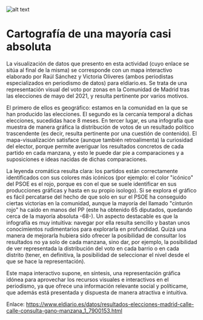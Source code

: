 ![alt text](https://github.com/raul4198/Periodismo-de-datos-21-22-apuntes-y-ejercicios-/blob/main/captura%20de%20pantalla%20eldiario.es.PNG)

# Cartografía de una mayoría casi absoluta

La visualización de datos que presento en esta actividad (cuyo enlace se sitúa al final de la misma) se corresponde con un mapa interactivo elaborado por Raúl Sánchez y Victoria Oliveres (ambos periodistas especializados en periodismo de datos) para eldiario.es. Se trata de una representación visual del voto por zonas en la Comunidad de Madrid tras las elecciones de mayo del 2021, y resulta pertinente por varios motivos.

El primero de ellos es geográfico: estamos en la comunidad en la que se han producido las elecciones. El segundo es la cercanía temporal a dichas elecciones, sucedidas hace 8 meses. En tercer lugar, es una infografía que muestra de manera gráfica la distribución de votos de un resultado político trascendente (es decir, resulta pertinente por una cuestión de contenido). El mapa-visualización satisface (aunque también retroalimenta) la curiosidad del elector, porque permite averiguar los resultados concretos de cada partido en cada manzana, y esto le puede dar pie a comparaciones y a suposiciones e ideas nacidas de dichas comparaciones.

La leyenda cromática resulta clara: los partidos están correctamente identificados con sus colores más icónicos (por ejemplo: el color "icónico" del PSOE es el rojo, porque es con el que se suele identificar en sus producciones gráficas y hasta en su propio isologo). Si se explora el gráfico es fácil percatarse del hecho de que solo en sur el PSOE ha conseguido ciertas victorias en la comunidad, aunque la mayoría del llamado "cinturón rojo" ha caído en manos del PP (este ha obtenido 65 diputados, quedando cerca de la mayoría absoluta -68-). Un aspecto destacable es que la infografía es muy intuitiva: navegar por ella resulta sencillo y bastan unos conocimientos rudimentarios para explorarla en profundidad. Quizá una manera de mejorarla hubiera sido ofrecer la posibilidad de consultar los resultados no ya solo de cada manzana, sino dar, por ejemplo, la posibilidad de ver representada la distribución del voto en cada barrio o en cada distrito (tener, en definitiva, la posibilidad de seleccionar el nivel desde el que se hace la representación).

Este mapa interactivo supone, en síntesis, una representación gráfica idónea para aprovechar los recursos visuales e interactivos en el periodismo, ya que ofrece una información relevante social y políticame, que además está presentada y dispuesta de manera atractiva e intuitiva. 

Enlace: https://www.eldiario.es/datos/resultados-elecciones-madrid-calle-calle-consulta-gano-manzana_1_7900153.html 
